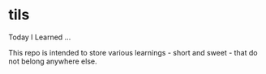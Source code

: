 # tils
Today I Learned ...

This repo is intended to store various learnings - short and sweet - that do not belong anywhere else.

